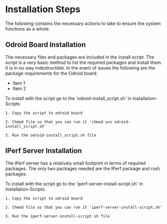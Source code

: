# Installation Steps
The following contains the necessary actions to take to ensure the system functions as a whole.

## Odroid Board Installation
The necessary files and packages are included in the install script. The script is a very basic method to list the required packages and install them. It is in no way indestructible. In the event of issues the following are the package requirements for the Odroid board:

* Item 1
* Item 2

To install with the script go to the 'odroid-install_script.sh' in Installation-Scripts

	1. Copy the script to odroid board

	2. Chmod file so that you can run it 'chmod u+x odroid-install_script.sh'

	3. Run the odroid-install_script.sh file 
	
## IPerf Server Installation
The IPerf server has a relatively small footprint in terms of required packages. The only two packages needed are the IPerf package and rssh packages.

To install with the script go to the 'iperf-server-install-script.sh' in Installation-Scripts

	1. Copy the script to odroid board

	2. Chmod file so that you can run it 'iperf-server-install-script.sh'

	3. Run the iperf-server-install-script.sh file 

